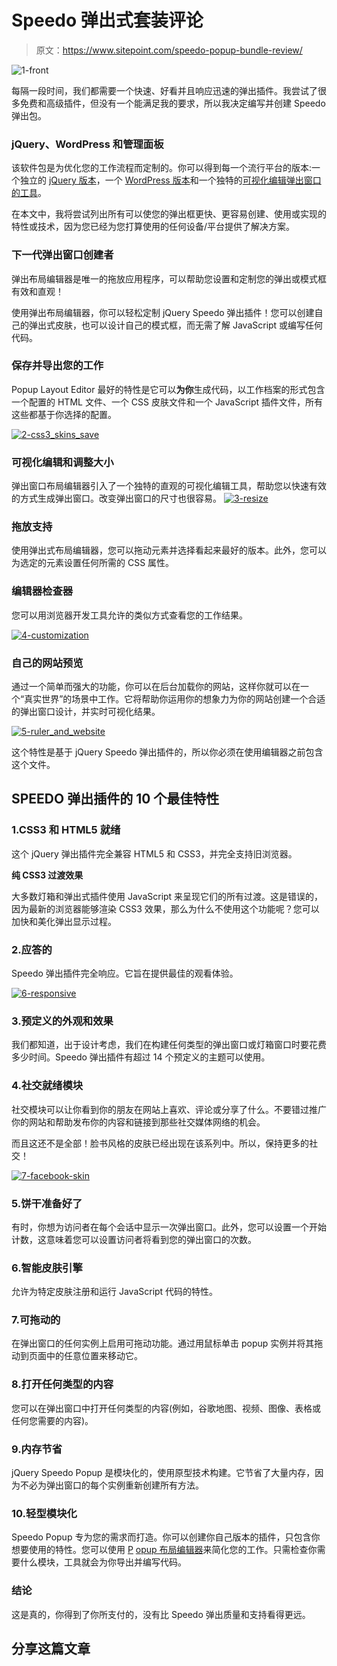 # Speedo 弹出式套装评论

> 原文：<https://www.sitepoint.com/speedo-popup-bundle-review/>

![1-front](img/3eb2298e9081f105812bf246691837cb.png)

每隔一段时间，我们都需要一个快速、好看并且响应迅速的弹出插件。我尝试了很多免费和高级插件，但没有一个能满足我的要求，所以我决定编写并创建 Speedo 弹出包。

### jQuery、WordPress 和管理面板

该软件包是为优化您的工作流程而定制的。你可以得到每一个流行平台的版本:一个独立的 [jQuery 版本](http://www.agapastudio.com/products/speedo-popup-jquery-plugin?utm_source=jquery4u&utm_medium=article&utm_campaign=PromoteEditor "Speedo Popup  jQuery Plugin")，一个 [WordPress 版本](http://www.agapastudio.com/products/speedo-popup-wordpress-plugin?utm_source=jquery4u&utm_medium=article&utm_campaign=PromoteEditor "Speedo Popup WordPress Plugin")和一个独特的[可视化编辑弹出窗口的工具](http://www.agapastudio.com/products/editor-layout-for-speedo-popup?utm_source=jquery4u&utm_medium=article&utm_campaign=PromoteSpeedoPopup "Editor Layout for Speedo Popup")。

在本文中，我将尝试列出所有可以使您的弹出框更快、更容易创建、使用或实现的特性或技术，因为您已经为您打算使用的任何设备/平台提供了解决方案。

### 下一代弹出窗口创建者

弹出布局编辑器是唯一的拖放应用程序，可以帮助您设置和定制您的弹出或模式框有效和直观！

使用弹出布局编辑器，你可以轻松定制 jQuery Speedo 弹出插件！您可以创建自己的弹出式皮肤，也可以设计自己的模式框，而无需了解 JavaScript 或编写任何代码。

### 保存并导出您的工作

Popup Layout Editor 最好的特性是它可以**为你**生成代码，以工作档案的形式包含一个配置的 HTML 文件、一个 CSS 皮肤文件和一个 JavaScript 插件文件，所有这些都基于你选择的配置。

 [![2-css3_skins_save](img/9b67f3d140eda3a1efdf4144e44eb919.png)
](http://www.agapastudio.com/products/editor-layout-for-speedo-popup?utm_source=jquery4u&utm_medium=article&utm_campaign=PromoteEditor "Editor Layout for Speedo Popup")

### 可视化编辑和调整大小

弹出窗口布局编辑器引入了一个独特的直观的可视化编辑工具，帮助您以快速有效的方式生成弹出窗口。改变弹出窗口的尺寸也很容易。
 [![3-resize](img/e0aadcfb4f0bd3ae8c8c2d066788cb70.png)](http://www.agapastudio.com/products/editor-layout-for-speedo-popup?utm_source=jquery4u&utm_medium=article&utm_campaign=PromoteEditor "Editor Layout for Speedo Popup") 

### 拖放支持

使用弹出式布局编辑器，您可以拖动元素并选择看起来最好的版本。此外，您可以为选定的元素设置任何所需的 CSS 属性。

### 编辑器检查器

您可以用浏览器开发工具允许的类似方式查看您的工作结果。

 [![4-customization](img/fe8e7afaf9563c040eac96f9c2f02346.png)
](http://www.agapastudio.com/products/editor-layout-for-speedo-popup?utm_source=jquery4u&utm_medium=article&utm_campaign=PromoteEditor "Editor Layout for Speedo Popup")

### 自己的网站预览

通过一个简单而强大的功能，你可以在后台加载你的网站，这样你就可以在一个“真实世界”的场景中工作。它将帮助你运用你的想象力为你的网站创建一个合适的弹出窗口设计，并实时可视化结果。

 [![5-ruler_and_website](img/09ca3b8367f240f435afaf534f7baf7d.png)
](http://www.agapastudio.com/products/editor-layout-for-speedo-popup?utm_source=jquery4u&utm_medium=article&utm_campaign=PromoteEditor "Editor Layout for Speedo Popup")

这个特性是基于 jQuery Speedo 弹出插件的，所以你必须在使用编辑器之前包含这个文件。

## SPEEDO 弹出插件的 10 个最佳特性

### 1.CSS3 和 HTML5 就绪

这个 jQuery 弹出插件完全兼容 HTML5 和 CSS3，并完全支持旧浏览器。

**纯 CSS3 过渡效果**

大多数灯箱和弹出式插件使用 JavaScript 来呈现它们的所有过渡。这是错误的，因为最新的浏览器能够渲染 CSS3 效果，那么为什么不使用这个功能呢？您可以加快和美化弹出显示过程。

### 2.应答的

Speedo 弹出插件完全响应。它旨在提供最佳的观看体验。

 [![6-responsive](img/bec762ea087ebc6f2cba2ec06120182c.png)
](http://www.agapastudio.com/products/speedo-popup-jquery-plugin?utm_source=jquery4u&utm_medium=article&utm_campaign=PromoteEditor "Speedo Popup  jQuery Plugin")

### 3.预定义的外观和效果

我们都知道，出于设计考虑，我们在构建任何类型的弹出窗口或灯箱窗口时要花费多少时间。Speedo 弹出插件有超过 14 个预定义的主题可以使用。

### 4.社交就绪模块

社交模块可以让你看到你的朋友在网站上喜欢、评论或分享了什么。不要错过推广你的网站和帮助发布你的内容和链接到那些社交媒体网络的机会。

而且这还不是全部！脸书风格的皮肤已经出现在该系列中。所以，保持更多的社交！

 [![7-facebook-skin](img/cb19a2f0180b8763efae7594cf2c5ab9.png)
](http://www.agapastudio.com/products/speedo-popup-jquery-plugin?utm_source=jquery4u&utm_medium=article&utm_campaign=PromoteEditor "Speedo Popup  jQuery Plugin")

### 5.饼干准备好了

有时，你想为访问者在每个会话中显示一次弹出窗口。此外，您可以设置一个开始计数，这意味着您可以设置访问者将看到您的弹出窗口的次数。

### 6.智能皮肤引擎

允许为特定皮肤注册和运行 JavaScript 代码的特性。

### 7.可拖动的

在弹出窗口的任何实例上启用可拖动功能。通过用鼠标单击 popup 实例并将其拖动到页面中的任意位置来移动它。

### 8.打开任何类型的内容

您可以在弹出窗口中打开任何类型的内容(例如，谷歌地图、视频、图像、表格或任何您需要的内容)。

### 9.内存节省

jQuery Speedo Popup 是模块化的，使用原型技术构建。它节省了大量内存，因为不必为弹出窗口的每个实例重新创建所有方法。

### 10.轻型模块化

Speedo Popup 专为您的需求而打造。你可以创建你自己版本的插件，只包含你想要使用的特性。您可以使用 [P](http://www.agapastudio.com/products/editor-layout-for-speedo-popup?utm_source=jquery4u&utm_medium=article&utm_campaign=PromoteEditor "Editor Layout for Speedo Popup") [opup 布局编辑器](http://www.agapastudio.com/products/editor-layout-for-speedo-popup?utm_source=jquery4u&utm_medium=article&utm_campaign=PromoteEditor)来简化您的工作。只需检查你需要什么模块，工具就会为你导出并编写代码。

### 结论

这是真的，你得到了你所支付的，没有比 Speedo 弹出质量和支持看得更远。

## 分享这篇文章